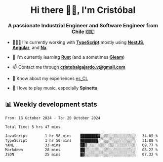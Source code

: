 <h1 align="center">Hi there ✌🏻, I'm Cristóbal</h1>
<h3 align="center">A passionate Industrial Engineer and Software Engineer from Chile 🇨🇱</h3>

- 🧑🏻‍💻 I’m currently working with **[TypeScript](https://www.typescriptlang.org)** mostly using **[NestJS](https://nestjs.com)**, **[Angular](https://angular.io)**, and **[Nx](https://nx.dev)**.

- 🌱 I'm currently learning **[Rust](https://www.rust-lang.org)** (and a sometimes **[Gleam](https://gleam.run/)**)

- 📫 Contact me through **cristobalgajardo.v@gmail.com**

- 📄 Know about my experiences [es_CL](https://bit.ly/cv-cristobal-gajardo)

- 🎸 I love to play music, especially **Spinetta**

## 📊 Weekly development stats

<!--START_SECTION:waka-->

```txt
From: 13 October 2024 - To: 20 October 2024

Total Time: 5 hrs 47 mins

JavaScript        1 hr 58 mins    ████████▓░░░░░░░░░░░░░░░░   34.05 %
TypeScript        1 hr 50 mins    ████████░░░░░░░░░░░░░░░░░   31.88 %
YAML              33 mins         ██▒░░░░░░░░░░░░░░░░░░░░░░   09.77 %
Markdown          28 mins         ██░░░░░░░░░░░░░░░░░░░░░░░   08.22 %
JSON              25 mins         █▓░░░░░░░░░░░░░░░░░░░░░░░   07.32 %
```

<!--END_SECTION:waka-->
